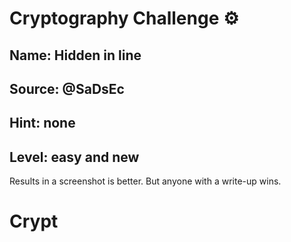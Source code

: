 # Cryptography Challenge ⚙️

## Name: Hidden in line
## Source: @SaDsEc
## Hint: none
## Level: easy and new

Results in a screenshot is better. But anyone with a write-up wins.

# Crypt
